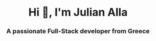<h1 align="center">Hi 👋, I'm Julian Alla</h1>
<h3 align="center">A passionate Full-Stack developer from Greece</h3>
